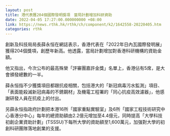 ```yaml
---
layout: post
title: 港代表獲204個國際發明獎項　當局計劃增加科研資助
date: 2022-04-05 17:27:00.000000000 +08:00
link: https://news.rthk.hk/rthk/ch/component/k2/1642558-20220405.htm
categories: rthk
---
```


創新及科技局局長薛永恒在網誌表示，香港代表在「2022年日內瓦國際發明展」獲得204個獎項，創歷年新高。他透露，當局計劃增加對香港科研機構的資助金額。

他又指出，今次公布的最高殊榮「評審團嘉許金獎」名單上，香港佔有5席，是大會頒發總數的一半。

薛永恒指不少獲獎項目都跟抗疫相關，包括港大的「新冠病毒污水監測」項目、「表面能殺滅新冠病毒的不銹鋼材」及機電工程署的「同心抗疫高效濾器」，他感謝研發人員在抗疫上的付出。

另薛永恒指政府計劃把本港16所「國家重點實驗室」及6所「國家工程技術研究中心香港分中心」每年的總資助額由2.2億元增加至4.4億元，同時提高「大學科技初創企業資助計劃」(TSSSU)下每所大學的資助額至1,600萬元，加强對大學的初創科研團隊落地創業的支援。
